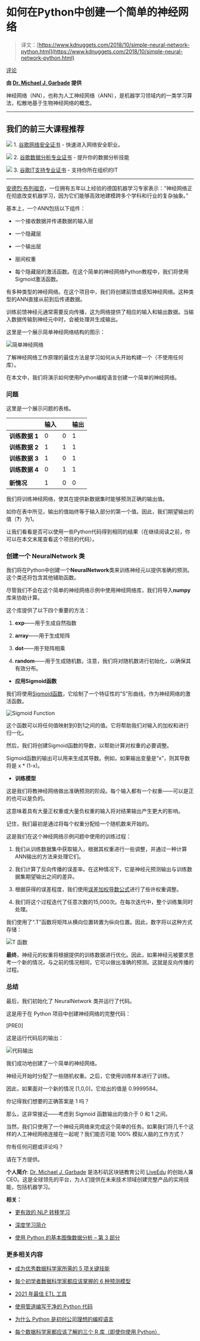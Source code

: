 # 如何在Python中创建一个简单的神经网络

> 译文：[https://www.kdnuggets.com/2018/10/simple-neural-network-python.html](https://www.kdnuggets.com/2018/10/simple-neural-network-python.html)

[评论](#comments)

**由 [Dr. Michael J. Garbade](https://www.linkedin.com/in/garbade) 提供**

神经网络（NN），也称为人工神经网络（ANN），是机器学习领域内的一类学习算法，松散地基于生物神经网络的概念。

* * *

## 我们的前三大课程推荐

![](../Images/0244c01ba9267c002ef39d4907e0b8fb.png) 1\. [谷歌网络安全证书](https://www.kdnuggets.com/google-cybersecurity) - 快速进入网络安全职业。

![](../Images/e225c49c3c91745821c8c0368bf04711.png) 2\. [谷歌数据分析专业证书](https://www.kdnuggets.com/google-data-analytics) - 提升你的数据分析技能

![](../Images/0244c01ba9267c002ef39d4907e0b8fb.png) 3\. [谷歌IT支持专业证书](https://www.kdnuggets.com/google-itsupport) - 支持你所在组织的IT

* * *

[安德烈·布列祖克](https://www.liveedu.tv/andreybu/REaxr-machine-learning-model-python-sklearn-kera/oPGdP-machine-learning-model-python-sklearn-kera/)，一位拥有五年以上经验的德国机器学习专家表示：“神经网络正在彻底改变机器学习，因为它们能够高效地建模跨多个学科和行业的复杂抽象。”

基本上，一个ANN包括以下组件：

+   一个接收数据并传递数据的输入层

+   一个隐藏层

+   一个输出层

+   层间权重

+   每个隐藏层的激活函数。在这个简单的神经网络Python教程中，我们将使用Sigmoid激活函数。

有多种类型的神经网络。在这个项目中，我们将创建前馈或感知神经网络。这种类型的ANN直接从前到后传递数据。

训练前馈神经元通常需要反向传播，这为网络提供了相应的输入和输出数据。当输入数据传输到神经元中时，会被处理并生成输出。

这里是一个展示简单神经网络结构的图示：

![简单神经网络](../Images/29d7e7f6e21746e8ed80b14139130709.png)

了解神经网络工作原理的最佳方法是学习如何从头开始构建一个（不使用任何库）。

在本文中，我们将演示如何使用Python编程语言创建一个简单的神经网络。

### **问题**

这里是一个展示问题的表格。

|  | 输入 |  | 输出 |
| --- | --- | --- | --- |
| **训练数据 1** | 0 | 0 | 1 | 0 |
| **训练数据 2** | 1 | 1 | 1 | 1 |
| **训练数据 3** | 1 | 0 | 1 | 1 |
| **训练数据 4** | 0 | 1 | 1 | 0 |
|  |
| **新情况** | 1 | 0 | 0 | **?** |

我们将训练神经网络，使其在提供新数据集时能够预测正确的输出值。

如你在表中所见，输出的值始终等于输入部分的第一个值。因此，我们期望输出的值（**?**）为1。

让我们看看是否可以使用一些Python代码得到相同的结果（在继续阅读之前，你可以在本文末尾查看这个项目的代码）。

### **创建一个 NeuralNetwork 类**

我们将在Python中创建一个**NeuralNetwork**类来训练神经元以提供准确的预测。这个类还将包含其他辅助函数。

尽管我们不会在这个简单的神经网络示例中使用神经网络库，我们将导入**numpy**库来协助计算。

这个库提供了以下四个重要的方法：

1.  **exp**——用于生成自然指数

1.  **array**——用于生成矩阵

1.  **dot**——用于矩阵相乘

1.  **random**——用于生成随机数。注意，我们将对随机数进行初始化，以确保其有效分布。

+   **应用Sigmoid函数**

我们将使用[Sigmoid函数](https://en.wikipedia.org/wiki/Sigmoid_function)，它绘制了一个特征性的“S”形曲线，作为神经网络的激活函数。

![Sigmoid Function](../Images/23dc35355351fe8b4fbed81bcc47a082.png)

这个函数可以将任何值映射到0到1之间的值。它将帮助我们对输入的加权和进行归一化。

然后，我们将创建Sigmoid函数的导数，以帮助计算对权重的必要调整。

Sigmoid函数的输出可以用来生成其导数。例如，如果输出变量是“x”，则其导数将是 x * (1-x)。

+   **训练模型**

这是我们将教神经网络做出准确预测的阶段。每个输入都有一个权重——可以是正的也可以是负的。

这意味着具有大量正权重或大量负权重的输入将对结果输出产生更大的影响。

记住，我们最初是通过将每个权重分配给一个随机数来开始的。

这是我们在这个神经网络示例问题中使用的训练过程：

1.  我们从训练数据集中获取输入，根据其权重进行一些调整，并通过一种计算ANN输出的方法来处理它们。

1.  我们计算了反向传播的误差率。在这种情况下，它是神经元预测输出与训练数据集期望输出之间的差异。

1.  根据获得的误差程度，我们使用[误差加权导数公式](https://en.wikipedia.org/wiki/Backpropagation#Finding_the_derivative_of_the_error)进行了些许权重调整。

1.  我们将这个过程迭代了任意次数的15,000次。在每次迭代中，整个训练集同时处理。

我们使用了“.T”函数将矩阵从横向位置转置为纵向位置。因此，数字将以这种方式存储：

![T 函数](../Images/3d92ccc4641d7bf781369d1a550dcd5b.png)

**最终**，神经元的权重将根据提供的训练数据进行优化。因此，如果神经元被要求思考一个新的情况，与之前的情况相同，它可以做出准确的预测。这就是反向传播的过程。

### **总结**

最后，我们初始化了 NeuralNetwork 类并运行了代码。

这是用于在 Python 项目中创建神经网络的完整代码：

[PRE0]

这是运行代码后的输出：

![代码输出](../Images/5837a16e4584cf2dab3d923e14ff06d5.png)

我们成功地创建了一个简单的神经网络。

神经元开始时分配了一些随机权重。之后，它使用训练样本进行了训练。

因此，如果面对一个新的情况 [1,0,0]，它给出的值是 0.9999584。

你记得我们想要的正确答案是 1 吗？

那么，这非常接近——考虑到 Sigmoid 函数输出的值介于 0 和 1 之间。

当然，我们只使用了一个神经元网络来完成这个简单的任务。如果我们将几千个这样的人工神经网络连接在一起呢？我们能否可能 100% 模拟人脑的工作方式？

你有任何问题或评论吗？

请在下方提供。

**个人简介**: [Dr. Michael J. Garbade](https://www.linkedin.com/in/garbade) 是洛杉矶区块链教育公司 [LiveEdu](https://www.liveedu.tv/) 的创始人兼 CEO。这是全球领先的平台，为人们提供在未来技术领域创建完整产品的实用技能，包括机器学习。

**相关：**

+   [更有效的 NLP 转移学习](https://www.kdnuggets.com/2018/10/more-effective-transfer-learning-nlp.html)

+   [深度学习简介](https://www.kdnuggets.com/2018/09/introduction-deep-learning.html)

+   [使用 Python 的基本图像数据分析 – 第 3 部分](https://www.kdnuggets.com/2018/09/image-data-analysis-python-p3.html)

### 更多相关内容

+   [成为优秀数据科学家所需的 5 项关键技能](https://www.kdnuggets.com/2021/12/5-key-skills-needed-become-great-data-scientist.html)

+   [每个初学者数据科学家都应该掌握的 6 种预测模型](https://www.kdnuggets.com/2021/12/6-predictive-models-every-beginner-data-scientist-master.html)

+   [2021 年最佳 ETL 工具](https://www.kdnuggets.com/2021/12/mozart-best-etl-tools-2021.html)

+   [使用管道编写干净的 Python 代码](https://www.kdnuggets.com/2021/12/write-clean-python-code-pipes.html)

+   [为什么 Python 是初创公司理想的编程语言](https://www.kdnuggets.com/2021/12/makes-python-ideal-programming-language-startups.html)

+   [每个数据科学家都应该了解的三个 R 库（即使你使用 Python）](https://www.kdnuggets.com/2021/12/three-r-libraries-every-data-scientist-know-even-python.html)

